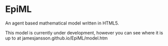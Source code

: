 EpiML
=====

An agent based mathematical model written in HTML5.

This model is currently under development, however you can see where it is up to at jamesjansson.github.io/EpiML/model.htm
